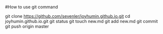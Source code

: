 
#How to use git command

git clone https://github.com/sevenler/joyhumin.github.io.git
cd joyhumin.github.io.git
git status
git touch new.md
git add new.md
git commit
git push origin master


